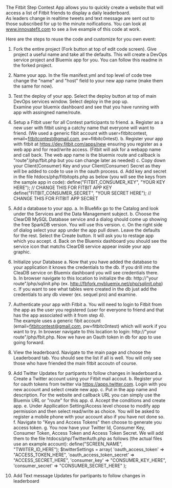 The Fitbit Step Contest App allows you to quickly create a website that will access a list of Fitbit friends to display a daily leaderboard.  
As leaders change in realtime tweets and text message are sent out to those subscribed for up to the minute noifications. 
You can look at www.innovatefit.com to see a live example of this code at work.

Here are the steps to reuse the code and customize for you own event:
1)  Fork the entire project (Fork button at top of edit code screen).  Give project a useful name and take all the defaults. 
	This will create a DevOps service project and Bluemix app for you. You can follow this readme in the forked project.
	
2)  Name your app.  In the file manifest.yml and top level of code tree change the "name" and "host" field to your new app name (make them the same for now). 

3)  Test the deploy of your app.  Select the deploy button at top of main DevOps services window.  Select deploy in the pop up.  
	Examine your bluemix dashboard and see that you have running with app with assingned name/route.

4)  Setup a Fitbit user for all Contest participants to friend.
	a.  Register as a new user with fitbit using a catchy name that everyone will want to friend. 
		(We used a generic fibit account with user=fitbitcontest, email=fitbitcontest@gmail.com, pw=fitbitc0ntest).
	b.  Register your app with fitbit at https://dev.fitbit.com/apps/new ensuring you register as a web app and for read/write access.
		(Fitbit will ask for a webapp name and call back.  The web app name is the bluemix route and callback is "route"/php/fbit.php but you can change later as needed)
	c.  Copy down your Client(Consumer) Key and your Client(Consumer) Secret as they will be added to code to use in the oauth process.
	d.  Add key and secret in the file htdocs/php/fitbitopts.php as below (you will see the keys from the sample app in code):
		define("FITBIT_CONSUMER_KEY", "YOUR KEY HERE"); // CHANGE THIS FOR FITBIT APP KEY
		define("FITBIT_CONSUMER_SECRET", "YOUR SECRET HERE"); // CHANGE THIS FOR FITBIT APP SECRET

5)  Add a database to your app.
	a.  In BlueMix go to the Catalog and look under the Services and the Data Management subject.
	b.  Choose the ClearDB MySQL Database service and a dialog should come up showing the free SparkDB version.  You will use this version.
	c.  On the right side of dialog select your app under the app pull down.  Leave the defaults for the rest.  Select the Create button.  It will ask you to restage app which you accept.
	d.  Back on the Bluemix dashboard you should see the service icon that matchs ClearDB service appear inside your app graphic.
	
6)  Initialize your Database
	a.  Now that you have added the database to your application it knows the credentials to the db.  If you drill into the CleaDB service on Bluemix dashboard you will see credentials there.  
	b.  In browser navigate to this location to initialize the db: http://"your route"/php/sqlinit.php (ex. http://fbfork.mybluemix.net/php/sqlinit.php)
	c.  If you want to see what tables were created in the db just add the credentials to any db viewer (ex. sequel pro) and examine.
	
7)  Authenticate your app with Fitbit
	a.  You will need to login to Fitbit from the app as the user you registered (user for everyone to friend and that has the app associated with it from step 4).  
		The example uses a generic fibit account (email=fitbitcontest@gmail.com, pw=fitbitc0ntest) which will work if you want to try.
		In browser navigate to this location to login: http://"your route"/php/fbit.php. Now we have an Oauth token in db for app to use going forward.
		
8)  View the leaderboard.
	Navigate to the main page and choose the Leaderboard tab.  You should see the list if all is well.  You will only see those who have friended the main fitbit accoutn of course.

9)  Add Twitter Updates for partipants to follow changes in leaderboard
	a.  Create a Twitter account using your Fitbit mail accout.
	b.  Register your for oauth tokens from twitter via https://apps.twitter.com.  Login with you new account and select create new app.
	c.  Put in the app name and description.  For the website and callback URL you can simply use the Bluemix URL or "route" for this app.
	d.  Accept the conditions and create app. 
	e.  Under Appllication Setting/Access level choose to modify app permission and then select read/write as choice.  You will be asked to register a mobile phone with your account also if you have not done so.
	f.  Navigate to "Keys and Access Tokens" then choose to generate you access token.
	g.  You now have your Twitter Id, Consumer Key, Consumer Token, Access Token and Access Token Secret. 
		We will add them to the file htdocs/php/TwitterAuth.php as follows (the actual files use an example account):
		define("SCREEN_NAME", "TWIITER_ID_HERE");
		$twitterSettings = array(
	        'oauth_access_token' => "ACCESS_TOKEN_HERE",
	        'oauth_access_token_secret' => "ACCESS_SECRET_HERE",
	        'consumer_key' => "CONSUMER_KEY_HERE",
	        'consumer_secret' => "CONSUMER_SECRET_HERE"
	    );
	
	
10)  Add Text message Updates for partipants to follow changes in leaderboard
	
		